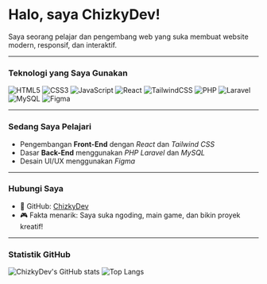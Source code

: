 #  Halo, saya ChizkyDev!

Saya seorang pelajar dan pengembang web yang suka membuat website modern, responsif, dan interaktif.

---

###  Teknologi yang Saya Gunakan
![HTML5](https://img.shields.io/badge/HTML5-E34F26?logo=html5&logoColor=white&style=for-the-badge)
![CSS3](https://img.shields.io/badge/CSS3-1572B6?logo=css3&logoColor=white&style=for-the-badge)
![JavaScript](https://img.shields.io/badge/JavaScript-F7DF1E?logo=javascript&logoColor=black&style=for-the-badge)
![React](https://img.shields.io/badge/React-61DAFB?logo=react&logoColor=black&style=for-the-badge)
![TailwindCSS](https://img.shields.io/badge/Tailwind_CSS-38B2AC?logo=tailwind-css&logoColor=white&style=for-the-badge)
![PHP](https://img.shields.io/badge/PHP-777BB4?logo=php&logoColor=white&style=for-the-badge)
![Laravel](https://img.shields.io/badge/Laravel-FF2D20?logo=laravel&logoColor=white&style=for-the-badge)
![MySQL](https://img.shields.io/badge/MySQL-4479A1?logo=mysql&logoColor=white&style=for-the-badge)
![Figma](https://img.shields.io/badge/Figma-F24E1E?logo=figma&logoColor=white&style=for-the-badge)

---

###  Sedang Saya Pelajari
- Pengembangan **Front-End** dengan *React* dan *Tailwind CSS*  
- Dasar **Back-End** menggunakan *PHP Laravel* dan *MySQL*  
- Desain UI/UX menggunakan *Figma*

---

###  Hubungi Saya
- 💼 GitHub: [ChizkyDev](https://github.com/ChizkyDev)
- 🎮 Fakta menarik: Saya suka ngoding, main game, dan bikin proyek kreatif!

---

###  Statistik GitHub
![ChizkyDev's GitHub stats](https://github-readme-stats.vercel.app/api?username=ChizkyDev&show_icons=true&theme=radical)
![Top Langs](https://github-readme-stats.vercel.app/api/top-langs/?username=ChizkyDev&layout=compact&theme=radical)
